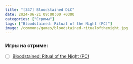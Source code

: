 ```yaml
---
title: "[347] Bloodstained DLC"
date: 2024-06-21 09:00:00 +0300
categories: ["Стримы"]
tags: ["Bloodstained: Ritual of the Night (PC)"]
image: /commons/games/bloodstained-ritualofthenight.jpg
---
```


### Игры на стриме:
+ [ ] [Bloodstained: Ritual of the Night (PC)](/tags/bloodstained-ritual-of-the-night-pc)
